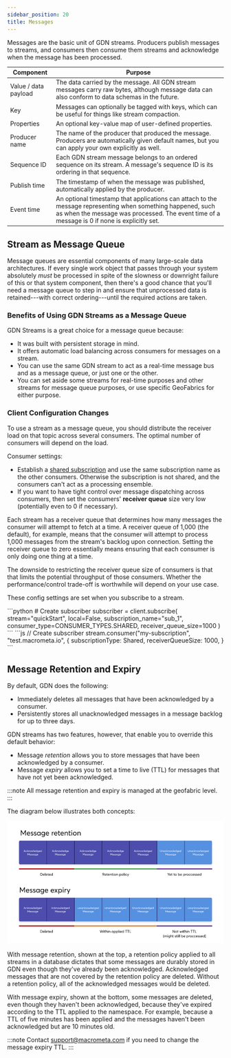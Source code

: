 ```yaml
---
sidebar_position: 20
title: Messages
---
```


Messages are the basic unit of GDN streams. Producers publish messages to streams, and consumers then consume them streams and acknowledge when the message has been processed.

|Component | Purpose|
|---------|--------|
| Value / data payload | The data carried by the message. All GDN stream messages carry raw bytes, although message data can also conform to data schemas in the future. |
| Key | Messages can optionally be tagged with keys, which can be useful for things like stream compaction. |
| Properties | An optional key-value map of user-defined properties. |
| Producer name | The name of the producer that produced the message. Producers are automatically given default names, but you can apply your own explicitly as well. |
| Sequence ID | Each GDN stream message belongs to an ordered sequence on its stream. A message's sequence ID is its ordering in that sequence. |
| Publish time | The timestamp of when the message was published, automatically applied by the producer. |
| Event time | An optional timestamp that applications can attach to the message representing when something happened, such as when the message was processed. The event time of a message is 0 if none is explicitly set. |

## Stream as Message Queue

Message queues are essential components of many large-scale data architectures. If every single work object that passes through your system absolutely _must_ be processed in spite of the slowness or downright failure of this or that system component, then there's a good chance that you'll need a message queue to step in and ensure that unprocessed data is retained---with correct ordering---until the required actions are taken.

### Benefits of Using GDN Streams as a Message Queue

GDN Streams is a great choice for a message queue because:

- It was built with persistent storage in mind.
- It offers automatic load balancing across consumers for messages on a stream.
- You can use the same GDN stream to act as a real-time message bus and as a message queue, or just one or the other.
- You can set aside some streams for real-time purposes and other streams for message queue purposes, or use specific GeoFabrics for either purpose.

### Client Configuration Changes

To use a stream as a message queue, you should distribute the receiver load on that topic across several consumers. The optimal number of consumers will depend on the load.

Consumer settings:

- Establish a [shared subscription](subscriptions.md#shared) and use the same subscription name as the other consumers. Otherwise the subscription is not shared, and the consumers can't act as a processing ensemble.
- If you want to have tight control over message dispatching across consumers, then set the consumers' **receiver queue** size very low (potentially even to 0 if necessary).

Each stream has a receiver queue that determines how many messages the consumer will attempt to fetch at a time. A receiver queue of 1,000 (the default), for example, means that the consumer will attempt to process 1,000 messages from the stream's backlog upon connection. Setting the receiver queue to zero essentially means ensuring that each consumer is only doing one thing at a time.

The downside to restricting the receiver queue size of consumers is that that limits the potential throughput of those consumers. Whether the performance/control trade-off is worthwhile will depend on your use case.

These config settings are set when you subscribe to a stream.

<Tabs groupId="operating-systems">
<TabItem value="py" label="Python SDK">
```python
# Create subscriber
subscriber = client.subscribe(
    stream="quickStart", local=False, subscription_name="sub_1", consumer_type=CONSUMER_TYPES.SHARED, receiver_queue_size=1000
)
```
</TabItem>

<TabItem value="js" label="JavaScript SDK">
```js
// Create subscriber
stream.consumer("my-subscription", "test.macrometa.io", {
  subscriptionType: Shared,
  receiverQueueSize: 1000,
}
```
</TabItem>
</Tabs>

## Message Retention and Expiry

By default, GDN does the following:

- Immediately deletes all messages that have been acknowledged by a consumer.
- Persistently stores all unacknowledged messages in a message backlog for up to three days.

GDN streams has two features, however, that enable you to override this default behavior:

- Message _retention_ allows you to store messages that have been acknowledged by a consumer.
- Message _expiry_ allows you to set a time to live (TTL) for messages that have not yet been acknowledged.

:::note
All message retention and expiry is managed at the geofabric level.
:::

The diagram below illustrates both concepts:

![stream-retention-expiry](/img/stream-retention-expiry.png)

With message retention, shown at the top, a retention policy applied to all streams in a database dictates that some messages are durably stored in GDN even though they've already been acknowledged. Acknowledged messages that are not covered by the retention policy are deleted. Without a retention policy, all of the acknowledged messages would be deleted.

With message expiry, shown at the bottom, some messages are deleted, even though they haven't been acknowledged, because they've expired according to the TTL applied to the namespace. For example, because a TTL of five minutes has been applied and the messages haven't been acknowledged but are 10 minutes old.

:::note
Contact support@macrometa.com if you need to change the message expiry TTL.
:::
